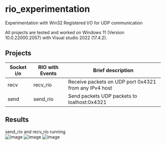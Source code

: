# rio_experimentation
Experimentation with Win32 Registered I/O for UDP communication

All projects are tested and worked on Windows 11 (Version 10.0.22000.2057) with Visual studio 2022 (17.4.2).

## Projects
| Socket i/o | RIO with Events | Brief description                                     |
| ---------- | --------------- | ----------------------------------------------------- |
| recv       | recv_rio        | Receive packets on UDP port 0x4321 from any IPv4 host |
| send       | send_rio        | Send packets UDP packets to loalhost:0x4321           |

## Results
send_rio and recv_rio running  
![image](https://github.com/philippdiethelm/rio_experimentation/assets/97515731/4560fa6e-fc0b-4967-a9a1-da8ee0be7d0f)
![image](https://github.com/philippdiethelm/rio_experimentation/assets/97515731/70207ee4-0607-4f59-8c7f-63fc42abbb9c)
![image](https://github.com/philippdiethelm/rio_experimentation/assets/97515731/75144465-21b5-4689-87ae-9483a3eb0564)
